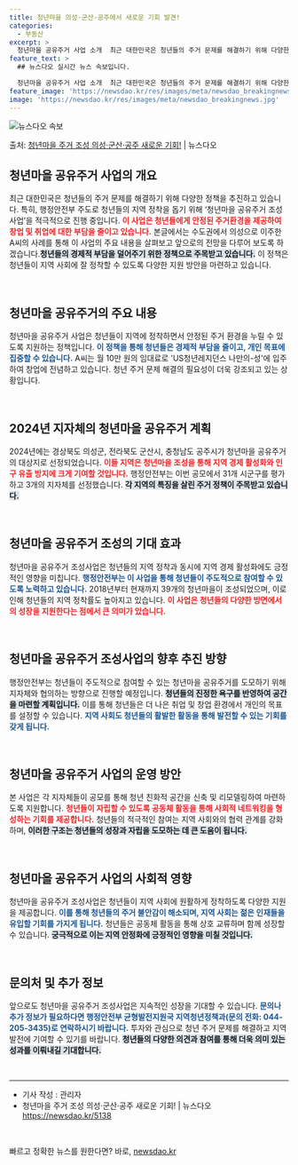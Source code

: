 ```yaml
---
title: 청년마을 의성·군산·공주에서 새로운 기회 발견!
categories:
  - 부동산
excerpt: >
  청년마을 공유주거 사업 소개  최근 대한민국은 청년들의 주거 문제를 해결하기 위해 다양한 정책을 추진하고 있…
feature_text: >
  ## 뉴스다오 실시간 뉴스 속보입니다.

  청년마을 공유주거 사업 소개  최근 대한민국은 청년들의 주거 문제를 해결하기 위해 다양한 정책을 추진하고 있…
feature_image: 'https://newsdao.kr/res/images/meta/newsdao_breakingnews.jpg'
image: 'https://newsdao.kr/res/images/meta/newsdao_breakingnews.jpg'
---
```


![뉴스다오 속보](https://newsdao.kr/res/images/meta/newsdao_breakingnews.jpg)

<p>출처: <a href="https://newsdao.kr/5138" rel="dofollow">청년마을 주거 조성 의성·군산·공주 새로운 기회!</a> | 뉴스다오</p>

<h2 data-ke-size="size26">청년마을 공유주거 사업의 개요</h2>

<p data-ke-size="size16">최근 대한민국은 청년들의 주거 문제를 해결하기 위해 다양한 정책을 추진하고 있습니다. 특히, 행정안전부 주도로 청년들의 지역 정착을 돕기 위해 ‘청년마을 공유주거 조성사업’을 적극적으로 진행 중입니다. <b><span style="color: #ee2323;">이 사업은 청년들에게 안정된 주거환경을 제공하여 창업 및 취업에 대한 부담을 줄이고 있습니다.</span></b> 본글에서는 수도권에서 의성으로 이주한 A씨의 사례를 통해 이 사업의 주요 내용을 살펴보고 앞으로의 전망을 다루어 보도록 하겠습니다.<b><span style="background-color: #21538527;">청년들의 경제적 부담을 덜어주기 위한 정책으로 주목받고 있습니다.</span></b> 이 정책은 청년들이 지역 사회에 잘 정착할 수 있도록 다양한 지원 방안을 마련하고 있습니다.</p>

<p data-ke-size="size16">&nbsp;</p>

<h2 data-ke-size="size26">청년마을 공유주거의 주요 내용</h2>

<p data-ke-size="size16">청년마을 공유주거 사업은 청년들이 지역에 정착하면서 안정된 주거 환경을 누릴 수 있도록 지원하는 정책입니다. <b><span style="color: #1a5490;">이 정책을 통해 청년들은 경제적 부담을 줄이고, 개인 목표에 집중할 수 있습니다.</span></b> A씨는 월 10만 원의 임대료로 'US청년레지던스 나만의-성'에 입주하여 창업에 전념하고 있습니다. 청년 주거 문제 해결의 필요성이 더욱 강조되고 있는 상황입니다.</p>

<p data-ke-size="size16">&nbsp;</p>

<h2 data-ke-size="size26">2024년 지자체의 청년마을 공유주거 계획</h2>

<p data-ke-size="size16">2024년에는 경상북도 의성군, 전라북도 군산시, 충청남도 공주시가 청년마을 공유주거의 대상지로 선정되었습니다. <b><span style="color: #ee2323;">이들 지역은 청년마을 조성을 통해 지역 경제 활성화와 인구 유출 방지에 크게 기여할 것입니다.</span></b> 행정안전부는 이번 공모에서 31개 시군구를 평가하고 3개의 지자체를 선정했습니다. <b><span style="background-color: #21538527;">각 지역의 특징을 살린 주거 정책이 주목받고 있습니다.</span></b></p>

<p data-ke-size="size16">&nbsp;</p>

<h2 data-ke-size="size26">청년마을 공유주거 조성의 기대 효과</h2>

<p data-ke-size="size16">청년마을 공유주거 조성사업은 청년들의 지역 정착과 동시에 지역 경제 활성화에도 긍정적인 영향을 미칩니다. <b><span style="color: #1a5490;">행정안전부는 이 사업을 통해 청년들이 주도적으로 참여할 수 있도록 노력하고 있습니다.</span></b> 2018년부터 현재까지 39개의 청년마을이 조성되었으며, 이로 인해 청년들의 지역 정착률도 높아지고 있습니다. <b><span style="color: #ee2323;">이 사업은 청년들의 다양한 방면에서의 성장을 지원한다는 점에서 큰 의미가 있습니다.</span></b></p>

<p data-ke-size="size16">&nbsp;</p>

<h2 data-ke-size="size26">청년마을 공유주거 조성사업의 향후 추진 방향</h2>

<p data-ke-size="size16">행정안전부는 청년들이 주도적으로 참여할 수 있는 청년마을 공유주거를 도모하기 위해 지자체와 협의하는 방향으로 진행할 예정입니다. <b><span style="background-color: #21538527;">청년들의 진정한 욕구를 반영하여 공간을 마련할 계획입니다.</span></b> 이를 통해 청년들은 더 나은 취업 및 창업 환경에서 개인의 목표를 설정할 수 있습니다. <b><span style="color: #1a5490;">지역 사회도 청년들의 활발한 활동을 통해 발전할 수 있는 기회를 갖게 됩니다.</span></b></p>

<p data-ke-size="size16">&nbsp;</p>

<h2 data-ke-size="size26">청년마을 공유주거 사업의 운영 방안</h2>

<p data-ke-size="size16">본 사업은 각 지자체들이 공모를 통해 청년 친화적 공간을 신축 및 리모델링하여 마련하도록 지원합니다. <b><span style="color: #ee2323;">청년들이 자립할 수 있도록 공동체 활동을 통해 사회적 네트워킹을 형성하는 기회를 제공합니다.</span></b> 청년들의 적극적인 참여는 지역 사회와의 협력 관계를 강화하며, <b><span style="background-color: #21538527;">이러한 구조는 청년들의 성장과 자립을 도모하는 데 큰 도움이 됩니다.</span></b></p>

<p data-ke-size="size16">&nbsp;</p>

<h2 data-ke-size="size26">청년마을 공유주거 사업의 사회적 영향</h2>

<p data-ke-size="size16">청년마을 공유주거 조성사업은 청년들이 지역 사회에 원활하게 정착하도록 다양한 지원을 제공합니다. <b><span style="color: #1a5490;">이를 통해 청년들의 주거 불안감이 해소되며, 지역 사회는 젊은 인재들을 유입할 기회를 가지게 됩니다.</span></b> 청년들은 공동체 활동을 통해 상호 교류하며 함께 성장할 수 있습니다. <b><span style="background-color: #21538527;">궁극적으로 이는 지역 안정화에 긍정적인 영향을 미칠 것입니다.</span></b></p>

<p data-ke-size="size16">&nbsp;</p>

<h2 data-ke-size="size26">문의처 및 추가 정보</h2>

<p data-ke-size="size16">앞으로도 청년마을 공유주거 조성사업은 지속적인 성장을 기대할 수 있습니다. <b><span style="color: #1a5490;">문의나 추가 정보가 필요하다면 행정안전부 균형발전지원국 지역청년정책과(문의 전화: 044-205-3435)로 연락하시기 바랍니다.</span></b> 투자와 관심으로 청년 주거 문제를 해결하고 지역 발전에 기여할 수 있기를 바랍니다. <b><span style="background-color: #21538527;">청년들의 다양한 의견과 참여를 통해 더욱 의미 있는 성과를 이뤄내길 기대합니다.</span></b></p>

<p data-ke-size="size16">&nbsp;</p>

<hr>

<ul>
    <li>기사 작성 : 관리자</li>
    <li>청년마을 주거 조성 의성·군산·공주 새로운 기회! | 뉴스다오  
    <a href="https://newsdao.kr/5138">https://newsdao.kr/5138</a></li>
</ul>

<p data-ke-size="size16">&nbsp;</p> 

빠르고 정확한 뉴스를 원한다면? 바로, <a href="https://newsdao.kr" rel="dofollow">newsdao.kr</a>


